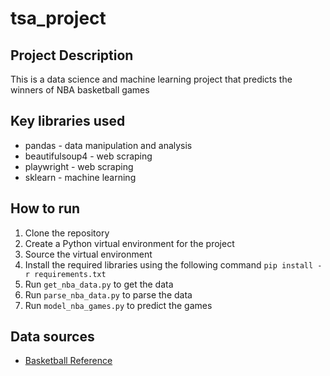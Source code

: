 # tsa_project

## Project Description
This is a data science and machine learning project that predicts the winners of NBA basketball games

## Key libraries used
* pandas - data manipulation and analysis
* beautifulsoup4 - web scraping
* playwright - web scraping
* sklearn - machine learning

## How to run
1. Clone the repository
2. Create a Python virtual environment for the project
3. Source the virtual environment
4. Install the required libraries using the following command
```pip install -r requirements.txt```
5. Run ```get_nba_data.py``` to get the data
6. Run ```parse_nba_data.py``` to parse the data
7. Run ```model_nba_games.py``` to predict the games



## Data sources
* [Basketball Reference](https://www.basketball-reference.com/)

